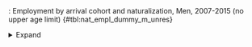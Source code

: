 <div class="tabledetails">

|     |
| --- |
: Employment by arrival cohort and naturalization, Men, 2007-2015 (no upper age limit) {#tbl:nat_empl_dummy_m_unres}

<details>
<summary>
Expand
</summary>
<div class="tabwrap">
<table class="scientific medleftstub">
<tr> <td style='text-align: left'></td><td colspan=6 style='text-align:center'><strong>Arrival cohort</strong></td></tr>
<tr> <td style='text-align: left'></td> <td style='text-align: right'><strong>1964-73</strong></td> <td style='text-align: right'><strong>1974-83</strong></td> <td style='text-align: right'><strong>1984-93</strong></td> <td style='text-align: right'><strong>1994-03</strong></td> <td style='text-align: right'><strong>2004-10</strong></td> <td style='text-align: right'><strong>Total</strong></td></tr>
<tr> <td style='text-align: left'></td> <td style='text-align: right'>Mean</td> <td style='text-align: right'>Mean</td> <td style='text-align: right'>Mean</td> <td style='text-align: right'>Mean</td> <td style='text-align: right'>Mean</td> <td style='text-align: right'>Mean</td></tr>
<tr> <td style='text-align: left'>Non-naturalized immigrant</td> <td style='text-align: right'>0.23</td> <td style='text-align: right'>0.58</td> <td style='text-align: right'>0.72</td> <td style='text-align: right'>0.74</td> <td style='text-align: right'>0.77</td> <td style='text-align: right'>0.63</td></tr>
<tr> <td style='text-align: left'>Naturalized immigrant</td> <td style='text-align: right'>0.32</td> <td style='text-align: right'>0.53</td> <td style='text-align: right'>0.71</td> <td style='text-align: right'>0.73</td> <td style='text-align: right'>0.60</td> <td style='text-align: right'>0.68</td></tr>
<tr> <td style='text-align: left'>Naturalized/recognized Ethnic German</td> <td style='text-align: right'>0.24</td> <td style='text-align: right'>0.57</td> <td style='text-align: right'>0.72</td> <td style='text-align: right'>0.75</td> <td style='text-align: right'>0.70</td> <td style='text-align: right'>0.67</td></tr>
<tr> <td style='text-align: left'>Total</td> <td style='text-align: right'>0.24</td> <td style='text-align: right'>0.57</td> <td style='text-align: right'>0.72</td> <td style='text-align: right'>0.74</td> <td style='text-align: right'>0.76</td> <td style='text-align: right'>0.65</td></tr>
</table>
</div>
</details>
</div>
